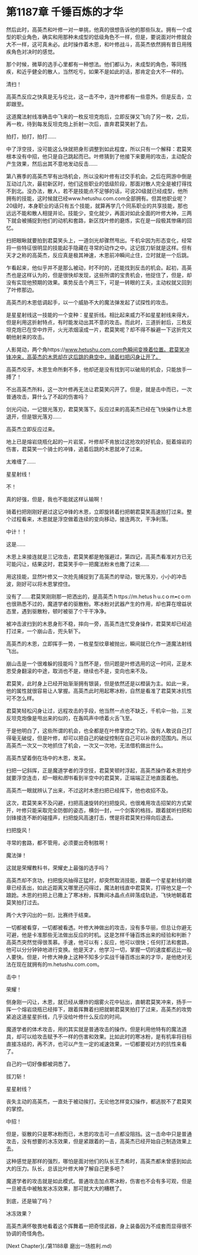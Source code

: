 # 第1187章 千锤百炼的才华

然后此时，高英杰和叶修一对一单挑，他真的很想告诉他的那些队友。拥有一个成型的职业角色，确实和用那种未成型的低级角色不一样，但是，要说面对叶修就会大不一样，这可真未必。此时操作着木恩，和叶修战斗，高英杰依然拥有昔日用残疾角色对决时的感觉。

那个时候，微草的选手心里都有一种想法。他们都认为，未成型的角色，等同残疾，和近乎健全的散人，当然吃亏。如果不是如此的话，那肯定会大不一样的。

清扫！

高英杰反应之快真是无与伦比，这一击不中，连叶修都有一些意外。但是反击，立即跟至。

这道魔法射线准确击中飞来的一枚反坦克炮后，立即反弹又飞向了另一枚，之后，再一枚，待到每发反坦克炮上折射一次后，直奔君莫笑射了去。

拍打，拍打，拍打……

中了浮空技，没可能这么快就把身形调整到如此程度，所以只有一个解释：君莫笑根本没有中招，他只是自己跳起而已。叶修猜到了他接下来要用的攻击，主动配合产生效果，然后出其不意地发动反击……

第八赛季的高英杰罕有出场机会，所以没和叶修有过交手机会。之后在网游中倒是互动过几次，最初新区时，他们这些职业的低级阶段，那面对散人完全是被打得找不到北。没办法，散人，若不是技能点不足够的话，可说20级就已经成型，他所拥有的技能，这时候就已经www.hetushu.com.com全部拥有。但其他职业呢？20级时，本身职业的话只有五个技能，就算再学几个同系职业的共享技能，那也远远不能和散人相提并论。技能少，变化就少，再面对如此全面的叶修大神，三两下就会被捕捉到他们的动机和套路，新区找叶修的磨炼，实在是一段极其惨痛的回忆。

扫把眼瞅就要拍到君莫笑头上，一道剑光却骤然甩出。千机伞因为形态变化，经常将一些特征很明显的技能起手隐藏在寻常的动作之中。这记拔刀斩就是这样。但有天才之称的高英杰，反应真是极其神速，木恩前冲瞬间止住，立时就是一个后跳。

乍看起来，他似乎并不是那么被动，时不时的，还能找到反击的机会。起初，高英杰也是这样认为的，但是很快却发现，这些所谓的宝贵机会，他捉住了，但是，却没有实现他预期的效果。乘势反击个两三下，可是一转眼的工夫，主动权就又回到了叶修那边。

高英杰的木恩低调起手，以一个威胁不大的魔法弹发起了试探性的攻击。

是星星射线这一技能的一个变种：星星折线。相比起来威力不如星星射线来得大，但是利用这折射特点，有时能发动出其不意的攻击。而此时，三道折射后，三枚反坦克炮已在空中炸开，火光浓烟滚成一片，君莫笑呢？却不得不躲避一下这折完又朝他射来的攻击。

人影晃动，两个角https://www.hetushu.com.com色瞬间变换着位置。君莫笑冲锋冲来，高英杰的木恩却在这后跳的悬空中，骑着扫把闪身让开了。

高英杰咬牙。木恩生命所剩不多，他却还是没有找到可以破局的机会，只能放手一搏了！

不出高英杰所料，这一次叶修再无法让君莫笑闪开了。但是，就是击中而已，一次普通攻击，算什么了不起的伤害吗？

剑光闪动，一记银光落刃，君莫笑落下。反应过来的高英杰已经在飞快操作让木恩退开，但是银光落刃……

高英杰立即反应过来。

地上已是熔岩烧瓶化起的一片岩浆，叶修却不肯放过这抢攻的好机会，挺着熔岩的伤害，君莫笑一个骑士的冲锋，追着后跳的木恩就冲了过来。

太难缠了……

星星射线！

不！

真的好强，但是，我也不能就这样认输啊！

骑着扫把刚刚好避过这记冲锋的木恩，立即旋转着扫把朝君莫笑高速拍打过来。整个过程看来，木恩就是浮空做着连续的变向移动，接连两次，干净利落。

中计！！

这是……

木恩上来接连就是三记攻击，君莫笑都是勉强避过，第四记，高英杰看准对方已无可能闪让，结果这时，君莫笑手中一把魔法粉末也撒了过来……

用这技能，显然叶修又一次抢先捕捉到了高英杰的举动，银光落刃，小小的冲击波，刚好可以将木恩掌控住。

没有了……君莫笑刚刚那一把洒出的，是高英杰ｈttps://m.hetusｈu.cｏm•cｏｍ也很熟悉不过的，魔道学者的驱散粉。寒冰粉对武器产生的作用，却也算在增益状态里，遇到驱散粉，顿时被驱了个干干净净。

被冲击波扫到的木恩身形不稳，摔向一旁，高英杰连忙受身操作，君莫笑却已经追打过来，一个崩山击，兜头斩下。

高英杰的木恩，立即挥手一势，一枚星型纹章被抛出，瞬间就已化作一道魔法射线飞出。

崩山击是一个很难躲的技能吗？当然不是，但问题是叶修选用的这一时间，正是木恩受身翻滚的中途，取消也不是，继续也不是，变向也来不及。

君莫笑，此时身上已经开始渐渐拥有银装，但是依然还是以橙装为主。如此一来，他的属性就很容易让人掌握。高英杰此时用起寒冰粉，自然是看准了君莫笑冰抗性可不怎么样。

君莫笑轻松闪身让过，远程攻击的手段，他当然一点也不缺乏，千机伞一抬，三发反坦克炮像是甩出来的似的，在轰鸣声中喷着火舌飞至。

于是他明白了，这些所谓的机会，也全都是在叶修掌控之下的。没有人敢说自己打得毫无破绽，但是叶修，却可以把自己的破绽控制在自己可以补救的范围内。所以高英杰一次又一次地抓住了机会，一次又一次地，无法借机做出什么。

高英杰望着倒在场中的木恩，发呆。

扫把一记斜挥，正是魔道学者的浮空技，君莫笑顿时浮起，高英杰操作着木恩抢步就要浮空连击，却一眼和*图*书看到半空中的君莫笑，正端端正正地直面着他。

高英杰一眼就辨认了出来，不过这时木恩扫把已经挥下，他也收招不及。

这次，君莫笑来不及闪避，扫把高速旋转的扫把旋风，也很难用攻击招架的方式架开，叶修只能采取完全防御的姿态，横剑一封，一个剑客的格挡，跟着就听扫把和剑锋接连不断的碰撞声，扫把旋风高速打击，愣是将君莫笑扫得向后退去。

扫把旋风！

寻常的套路，都不管用，必须要出奇制胜啊！

魔法弹！

这就是荣耀教科书，荣耀史上最强的选手吗？

高英杰却不贪功，扫把旋风抽得正猛时，却突然取消技能，跟着一个星星射线的徽章已经丢出，如此近距离又哪里还闪得过，魔法射线直中君莫笑，打得他又是一个踉跄。木恩的扫把上已撒上了寒冰粉，挥舞间冰晶点点碎落成轨迹，飞快地朝着君莫笑拍打过去。

两个大字闪出的一刻，比赛终于结束。

一切都被看穿，一切都被看透。叶修大神做出的攻击，没有多华丽，但总让你避无可避，他是卡准那些无法做出反应的时机。这是怎样千锤百炼出来的经验和判断？高英杰突然觉得很羡慕。手速，他可以有；反应，他可以很快；任何打法和套路，他可以分分钟钟地进行变换。他是天才，他学习一切，掌握一切的速度都远比一般人要快。但是，叶修大神身上这种不知多少实战千锤百炼出来的才华，是他绝对无法在现在就拥有的m.hetushu.com.com。

击中！

荣耀！

侧身刚一闪让，木恩，就已经从爆炸的烟雾火花中钻出，直朝君莫笑冲来，扬手一挥一个熔岩烧瓶已经摔下，跟着挥舞着扫把就朝君莫笑拍打了过来，高英杰的攻势紧追这道星星折线，几乎没给叶修什么反应的时间。

魔道学者的体术攻击，用的其实就是普通攻击的操作。但是利用他特有的魔法道具，却可以给攻击赋予不一样的伤害和效果。比如此时的寒冰粉，是有机率将目标直接冻结的，再不济，也可以产生一定的减速效果，一切都要视对方的抗性来看了。

自己的一切好像都被洞悉了。

拔刀斩！

星星射线？

丧失主动的高英杰，一直处于被动挨打。无论他怎样变幻操作，都逃脱不了君莫笑的掌控。

中招！

但是，驱散的只是寒冰粉而已，木恩的攻击可一点都没阻挡。这一击命中只是普通攻击，没有想要的冰冻效果，但是紧跟着的一击，高英杰已经开始自己制造效果上去。

这种感觉是那样的强烈，哪怕是面对他们的队长王杰希时，高英杰都未曾感到如此大的压力。队长，总该比叶修大神了解自己更多吧？

魔道学者的攻击就是如此模式。普通攻击加点寒冰粉，伤害也不会有多可观，但是一旦被击中被触发冰冻效果，那可就大大的糟糕了。

到底，还是输了吗？

冰冻效果？

高英杰满怀敬畏地看着这个挥舞着一把奇怪武器，身上装备因为不成套而显得很不协调的奇怪角色。



[Next Chapter](./第1188章 磨出一场胜利.md)